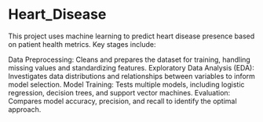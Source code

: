 # Heart_Disease


This project uses machine learning to predict heart disease presence based on patient health metrics. Key stages include:

Data Preprocessing: Cleans and prepares the dataset for training, handling missing values and standardizing features.
Exploratory Data Analysis (EDA): Investigates data distributions and relationships between variables to inform model selection.
Model Training: Tests multiple models, including logistic regression, decision trees, and support vector machines.
Evaluation: Compares model accuracy, precision, and recall to identify the optimal approach.
